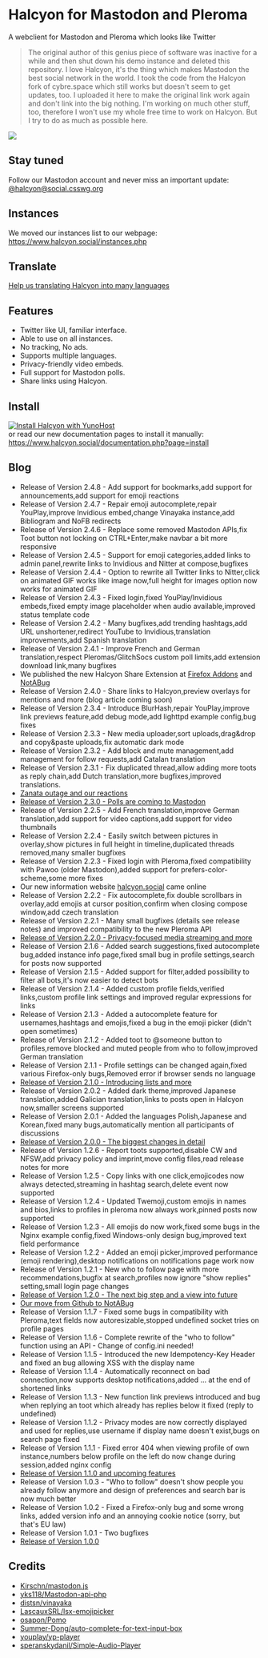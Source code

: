# Halcyon for Mastodon and Pleroma
A webclient for Mastodon and Pleroma which looks like Twitter

>The original author of this genius piece of software was inactive for a while and then shut down his demo instance and deleted this repository. I love Halcyon, it's the thing which makes Mastodon the best social network in the world. I took the code from the Halcyon fork of cybre.space which still works but doesn't seem to get updates, too. I uploaded it here to make the original link work again and don't link into the big nothing. I'm working on much other stuff, too, therefore I won't use my whole free time to work on Halcyon. But I try to do as much as possible here.

<img src="https://halcyon.cybre.space/login/assets/images/preview0.png">

## Stay tuned
Follow our Mastodon account and never miss an important update: [@halcyon@social.csswg.org](https://social.csswg.org/@halcyon)

## Instances
We moved our instances list to our webpage: https://www.halcyon.social/instances.php

## Translate
[Help us translating Halcyon into many languages](https://translate.nikisoft.one/projects/halcyon/)

## Features
- Twitter like UI, familiar interface.
- Able to use on all instances.
- No tracking, No ads.
- Supports multiple languages.
- Privacy-friendly video embeds.
- Full support for Mastodon polls.
- Share links using Halcyon.

## Install
[![Install Halcyon with YunoHost](https://install-app.yunohost.org/install-with-yunohost.png)](https://install-app.yunohost.org/?app=halcyon)  
or read our new documentation pages to install it manually: https://www.halcyon.social/documentation.php?page=install

## Blog
- Release of Version 2.4.8 - Add support for bookmarks,add support for announcements,add support for emoji reactions
- Release of Version 2.4.7 - Repair emoji autocomplete,repair YouPlay,improve Invidious embed,change Vinayaka instance,add Bibliogram and NoFB redirects
- Release of Version 2.4.6 - Replace some removed Mastodon APIs,fix Toot button not locking on CTRL+Enter,make navbar a bit more responsive
- Release of Version 2.4.5 - Support for emoji categories,added links to admin panel,rewrite links to Invidious and Nitter at compose,bugfixes
- Release of Version 2.4.4 - Option to rewrite all Twitter links to Nitter,click on animated GIF works like image now,full height for images option now works for animated GIF
- Release of Version 2.4.3 - Fixed login,fixed YouPlay/Invidious embeds,fixed empty image placeholder when audio available,improved status template code
- Release of Version 2.4.2 - Many bugfixes,add trending hashtags,add URL unshortener,redirect YouTube to Invidious,translation improvements,add Spanish translation
- Release of Version 2.4.1 - Improve French and German translation,respect Pleromas/GlitchSocs custom poll limits,add extension download link,many bugfixes
- We published the new Halcyon Share Extension at [Firefox Addons](https://addons.mozilla.org/en-US/firefox/addon/halcyon-share/) and [NotABug](https://notabug.org/halcyon-suite/halcyon-share)
- Release of Version 2.4.0 - Share links to Halcyon,preview overlays for mentions and more (blog article coming soon)
- Release of Version 2.3.4 - Introduce BlurHash,repair YouPlay,improve link previews feature,add debug mode,add lighttpd example config,bug fixes
- Release of Version 2.3.3 - New media uploader,sort uploads,drag&drop and copy&paste uploads,fix automatic dark mode
- Release of Version 2.3.2 - Add block and mute management,add management for follow requests,add Catalan translation
- Release of Version 2.3.1 - Fix duplicated thread,allow adding more toots as reply chain,add Dutch translation,more bugfixes,improved translations.
- [Zanata outage and our reactions](https://blog.nikisoft.one/note/656562f160a728ea)
- [Release of Version 2.3.0 - Polls are coming to Mastodon](https://blog.nikisoft.one/note/9d17f1ca19da4095)
- Release of Version 2.2.5 - Add French translation,improve German translation,add support for video captions,add support for video thumbnails
- Release of Version 2.2.4 - Easily switch between pictures in overlay,show pictures in full height in timeline,duplicated threads removed,many smaller bugfixes
- Release of Version 2.2.3 - Fixed login with Pleroma,fixed compatibility with Pawoo (older Mastodon),added support for prefers-color-scheme,some more fixes
- Our new information website [halcyon.social](https://www.halcyon.social) came online
- Release of Version 2.2.2 - Fix autocomplete,fix double scrollbars in overlay,add emojis at cursor position,confirm when closing compose window,add czech translation
- Release of Version 2.2.1 - Many small bugfixes (details see release notes) and improved compatibility to the new Pleroma API
- [Release of Version 2.2.0 - Privacy-focused media streaming and more](https://blog.nikisoft.one/note/a8b64e33e423f60f)
- Release of Version 2.1.6 - Added search suggestions,fixed autocomplete bug,added instance info page,fixed small bug in profile settings,search for posts now supported
- Release of Version 2.1.5 - Added support for filter,added possibility to filter all bots,it's now easier to detect bots
- Release of Version 2.1.4 - Added custom profile fields,verified links,custom profile link settings and improved regular expressions for links
- Release of Version 2.1.3 - Added a autocomplete feature for usernames,hashtags and emojis,fixed a bug in the emoji picker (didn't open sometimes)
- Release of Version 2.1.2 - Added toot to @someone button to profiles,remove blocked and muted people from who to follow,improved German translation
- Release of Version 2.1.1 - Profile settings can be changed again,fixed various Firefox-only bugs,Removed error if browser sends no language
- [Release of Version 2.1.0 - Introducing lists and more](https://blog.nikisoft.one/note/d18ef711148a1ea4)
- Release of Version 2.0.2 - Added dark theme,improved Japanese translation,added Galician translation,links to posts open in Halcyon now,smaller screens supported
- Release of Version 2.0.1 - Added the languages Polish,Japanese and Korean,fixed many bugs,automatically mention all participants of discussions
- [Release of Version 2.0.0 - The biggest changes in detail](https://blog.nikisoft.one/note/d9ef70e8c0f88051)
- Release of Version 1.2.6 - Report toots supported,disable CW and NFSW,add privacy policy and imprint,move config files,read release notes for more
- Release of Version 1.2.5 - Copy links with one click,emojicodes now always detected,streaming in hashtag search,delete event now supported
- Release of Version 1.2.4 - Updated Twemoji,custom emojis in names and bios,links to profiles in pleroma now always work,pinned posts now supported
- Release of Version 1.2.3 - All emojis do now work,fixed some bugs in the Nginx example config,fixed Windows-only design bug,improved text field performance
- Release of Version 1.2.2 - Added an emoji picker,improved performance (emoji rendering),desktop notifications on notifications page work now
- Release of Version 1.2.1 - New who to follow page with more recommendations,bugfix at search,profiles now ignore "show replies" setting,small login page changes
- [Release of Version 1.2.0 - The next big step and a view into future](https://blog.nikisoft.one/note/d3edc2bc8e4101e2)
- [Our move from Github to NotABug](https://blog.nikisoft.one/note/3c0607171cdf5310)
- Release of Version 1.1.7 - Fixed some bugs in compatibility with Pleroma,text fields now autoresizable,stopped undefined socket tries on profile pages
- Release of Version 1.1.6 - Complete rewrite of the "who to follow" function using an API - Change of config.ini needed!
- Release of Version 1.1.5 - Introduced the new Idempotency-Key Header and fixed an bug allowing XSS with the display name
- Release of Version 1.1.4 - Automatically reconnect on bad connection,now supports desktop notifications,added ... at the end of shortened links
- Release of Version 1.1.3 - New function link previews introduced and bug when replying an toot which already has replies below it fixed (reply to undefined)
- Release of Version 1.1.2 - Privacy modes are now correctly displayed and used for replies,use username if display name doesn't exist,bugs on search page fixed
- Release of Version 1.1.1 - Fixed error 404 when viewing profile of own instance,numbers below profile on the left do now change during session,added nginx config
- [Release of Version 1.1.0 and upcoming features](https://blog.nikisoft.one/note/56626d2a0239160f)
- Release of Version 1.0.3 - "Who to follow" doesn't show people you already follow anymore and design of preferences and search bar is now much better
- Release of Version 1.0.2 - Fixed a Firefox-only bug and some wrong links, added version info and an annoying cookie notice (sorry, but that's EU law)
- Release of Version 1.0.1 - Two bugfixes
- [Release of Version 1.0.0](https://blog.nikisoft.one/note/41bbb56a91aee055)

## Credits
- [Kirschn/mastodon.js](https://github.com/Kirschn/mastodon.js)
- [yks118/Mastodon-api-php](https://github.com/yks118/Mastodon-api-php)
- [distsn/vinayaka](https://github.com/distsn/vinayaka)
- [LascauxSRL/lsx-emojipicker](https://github.com/LascauxSRL/lsx-emojipicker)
- [osapon/Pomo](https://github.com/osapon/Pomo)
- [Summer-Dong/auto-complete-for-text-input-box](https://github.com/Summer-Dong/auto-complete-for-text-input-box)
- [youplay/yp-player](https://notabug.org/youplay/yp-player)
- [speranskydanil/Simple-Audio-Player](https://github.com/speranskydanil/Simple-Audio-Player)

